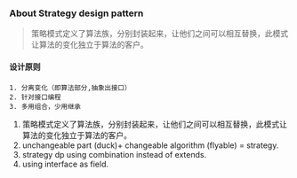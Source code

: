 

### About Strategy design pattern
> 策略模式定义了算法族，分别封装起来，让他们之间可以相互替换，此模式让算法的变化独立于算法的客户。 

#### 设计原则

```
1. 分离变化（即算法部分,抽象出接口）
2. 针对接口编程
3. 多用组合，少用继承
```

1. 策略模式定义了算法族，分别封装起来，让他们之间可以相互替换，此模式让算法的变化独立于算法的客户。 
2. unchangeable part (duck)+ changeable algorithm (flyable) = strategy.
3. strategy dp using combination instead of extends.
4. using interface as field.